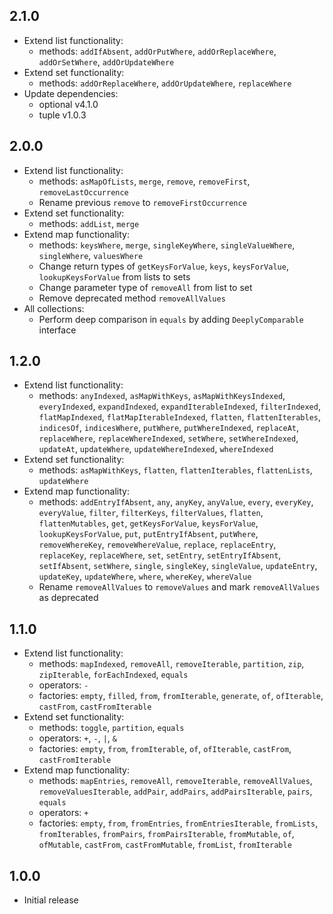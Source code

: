 ## 2.1.0

* Extend list functionality:
  * methods: `addIfAbsent`, `addOrPutWhere`, `addOrReplaceWhere`, `addOrSetWhere`, `addOrUpdateWhere`
* Extend set functionality:
  * methods: `addOrReplaceWhere`, `addOrUpdateWhere`, `replaceWhere`
* Update dependencies:
  * optional v4.1.0
  * tuple v1.0.3

## 2.0.0

* Extend list functionality:
  * methods: `asMapOfLists`, `merge`, `remove`, `removeFirst`, `removeLastOccurrence`
  * Rename previous `remove` to `removeFirstOccurrence`
* Extend set functionality:
  * methods: `addList`, `merge`
* Extend map functionality:
  * methods: `keysWhere`, `merge`, `singleKeyWhere`, `singleValueWhere`, `singleWhere`, `valuesWhere`
  * Change return types of `getKeysForValue`, `keys`, `keysForValue`, `lookupKeysForValue` from lists to sets
  * Change parameter type of `removeAll` from list to set
  * Remove deprecated method `removeAllValues`
* All collections:
  * Perform deep comparison in `equals` by adding `DeeplyComparable` interface

## 1.2.0

* Extend list functionality:
  * methods: `anyIndexed`, `asMapWithKeys`, `asMapWithKeysIndexed`, `everyIndexed`, `expandIndexed`, `expandIterableIndexed`, `filterIndexed`, `flatMapIndexed`, `flatMapIterableIndexed`, `flatten`, `flattenIterables`, `indicesOf`, `indicesWhere`, `putWhere`, `putWhereIndexed`, `replaceAt`, `replaceWhere`, `replaceWhereIndexed`, `setWhere`, `setWhereIndexed`, `updateAt`, `updateWhere`, `updateWhereIndexed`, `whereIndexed`
* Extend set functionality:
  * methods: `asMapWithKeys`, `flatten`, `flattenIterables`, `flattenLists`, `updateWhere`
* Extend map functionality:
  * methods: `addEntryIfAbsent`, `any`, `anyKey`, `anyValue`, `every`, `everyKey`, `everyValue`, `filter`, `filterKeys`, `filterValues`, `flatten`, `flattenMutables`, `get`, `getKeysForValue`, `keysForValue`, `lookupKeysForValue`, `put`, `putEntryIfAbsent`, `putWhere`, `removeWhereKey`, `removeWhereValue`, `replace`, `replaceEntry`, `replaceKey`, `replaceWhere`, `set`, `setEntry`, `setEntryIfAbsent`, `setIfAbsent`, `setWhere`, `single`, `singleKey`, `singleValue`, `updateEntry`, `updateKey`, `updateWhere`, `where`, `whereKey`, `whereValue`
  * Rename `removeAllValues` to `removeValues` and mark `removeAllValues` as deprecated

## 1.1.0

* Extend list functionality:
  * methods: `mapIndexed`, `removeAll`, `removeIterable`, `partition`, `zip`, `zipIterable`, `forEachIndexed`, `equals`
  * operators: `-`
  * factories: `empty`, `filled`, `from`, `fromIterable`, `generate`, `of`, `ofIterable`, `castFrom`, `castFromIterable`
* Extend set functionality:
  * methods: `toggle`, `partition`, `equals`
  * operators: `+`, `-`, `|`, `&`
  * factories: `empty`, `from`, `fromIterable`, `of`, `ofIterable`, `castFrom`, `castFromIterable`
* Extend map functionality:
  * methods: `mapEntries`, `removeAll`, `removeIterable`, `removeAllValues`, `removeValuesIterable`, `addPair`, `addPairs`, `addPairsIterable`, `pairs`, `equals`
  * operators: `+`
  * factories: `empty`, `from`, `fromEntries`, `fromEntriesIterable`, `fromLists`, `fromIterables`, `fromPairs`, `fromPairsIterable`, `fromMutable`, `of`, `ofMutable`, `castFrom`, `castFromMutable`, `fromList`, `fromIterable`

## 1.0.0

* Initial release
